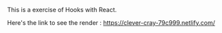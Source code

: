 This is a exercise of Hooks with React.

Here's the link to see the render : https://clever-cray-79c999.netlify.com/
